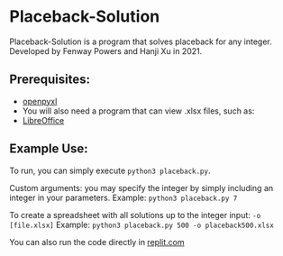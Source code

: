 # Placeback-Solution

Placeback-Solution is a program that solves placeback for any integer.
Developed by Fenway Powers and Hanji Xu in 2021.

## Prerequisites: 

* [openpyxl](https://openpyxl.readthedocs.io/en/stable/)
* You will also need a program that can view .xlsx files, such as:
* [LibreOffice](https://www.libreoffice.org/)

## Example Use: 

To run, you can simply execute `python3 placeback.py`.

Custom arguments:
you may specify the integer by simply including an integer in your parameters.
Example: `python3 placeback.py 7`

To create a spreadsheet with all solutions up to the integer input:
`-o [file.xlsx]`
Example: `python3 placeback.py 500 -o placeback500.xlsx`

You can also run the code directly in [replit.com](https://replit.com/@FenwayPowers/Placeback-Solution)